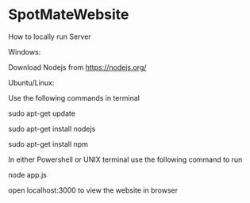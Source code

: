 # SpotMateWebsite

How to locally run Server

Windows:

Download Nodejs from https://nodejs.org/

Ubuntu/Linux:

Use the following commands in terminal

sudo apt-get update

sudo apt-get install nodejs

sudo apt-get install npm


In either Powershell or UNIX terminal use the following command to run

node app.js

open localhost:3000 to view the website in browser
